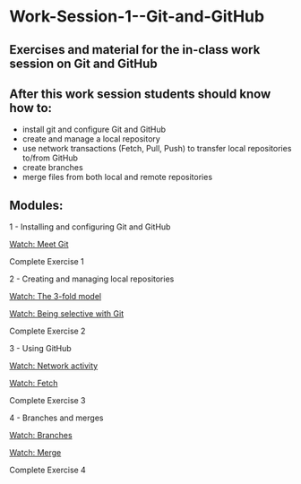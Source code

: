 # Work-Session-1--Git-and-GitHub
## Exercises and material for the in-class work session on Git and GitHub

## After this work session students should know how to:
- install git and configure Git and GitHub
- create and manage a local repository
- use network transactions (Fetch, Pull, Push) to transfer local repositories
to/from GitHub
- create branches
- merge files from both local and remote repositories

## Modules:

1 - Installing and configuring Git and GitHub

[Watch: Meet Git](https://youtu.be/-XmpLT30Xl0)

Complete Exercise 1

2 - Creating and managing local repositories

[Watch: The 3-fold model](https://youtu.be/pYwoIy97VBY)

[Watch: Being selective with Git](https://youtu.be/onaXtpgS0R0)

Complete Exercise 2

3 - Using GitHub

[Watch: Network activity](https://youtu.be/G7lrRGRS5o8)

[Watch: Fetch](https://youtu.be/jCxKg2J4pnM)

Complete Exercise 3

4 - Branches and merges

[Watch: Branches](https://youtu.be/kQMhvjLFS28)

[Watch: Merge](https://youtu.be/eS9fwKJffCY)

Complete Exercise 4
